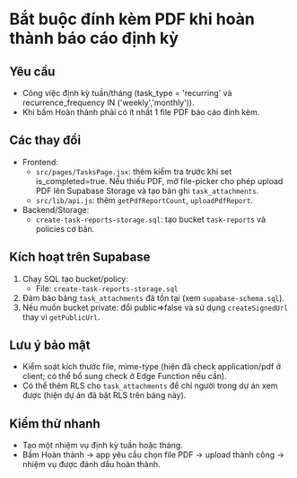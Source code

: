 # Bắt buộc đính kèm PDF khi hoàn thành báo cáo định kỳ

## Yêu cầu
- Công việc định kỳ tuần/tháng (task_type = 'recurring' và recurrence_frequency IN ('weekly','monthly')).
- Khi bấm Hoàn thành phải có ít nhất 1 file PDF báo cáo đính kèm.

## Các thay đổi
- Frontend:
  - `src/pages/TasksPage.jsx`: thêm kiểm tra trước khi set is_completed=true. Nếu thiếu PDF, mở file-picker cho phép upload PDF lên Supabase Storage và tạo bản ghi `task_attachments`.
  - `src/lib/api.js`: thêm `getPdfReportCount`, `uploadPdfReport`.
- Backend/Storage:
  - `create-task-reports-storage.sql`: tạo bucket `task-reports` và policies cơ bản.

## Kích hoạt trên Supabase
1) Chạy SQL tạo bucket/policy:
   - File: `create-task-reports-storage.sql`
2) Đảm bảo bảng `task_attachments` đã tồn tại (xem `supabase-schema.sql`).
3) Nếu muốn bucket private: đổi public=>false và sử dụng `createSignedUrl` thay vì `getPublicUrl`.

## Lưu ý bảo mật
- Kiểm soát kích thước file, mime-type (hiện đã check application/pdf ở client; có thể bổ sung check ở Edge Function nếu cần).
- Có thể thêm RLS cho `task_attachments` để chỉ người trong dự án xem được (hiện dự án đã bật RLS trên bảng này).

## Kiểm thử nhanh
- Tạo một nhiệm vụ định kỳ tuần hoặc tháng.
- Bấm Hoàn thành → app yêu cầu chọn file PDF → upload thành công → nhiệm vụ được đánh dấu hoàn thành.
